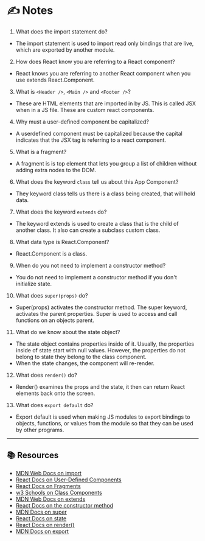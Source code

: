 # ✍️ Notes
1. What does the import statement do?
  - The import statement is used to import read only bindings that are live, which are exported by another module.

2. How does React know you are referring to a React component?
  - React knows you are referring to another React component when you use extends React.Component. 

3. What is `<Header />`, `<Main />` and `<Footer />`?
  - These are HTML elements that are imported in by JS. This is called JSX when in a JS file. These are custom react components. 

4. Why must a user-defined component be capitalized?
  - A userdefined component must be capitalized because the capital indicates that the JSX tag is referring to a react component. 

5. What is a fragment?
 - A fragment is is top element that lets you group a list of children without adding extra nodes to the DOM. 

6. What does the keyword `class` tell us about this App Component?
  - They keyword class tells us there is a class being created, that will hold data. 

7. What does the keyword `extends` do?
  - The keyword extends is used to create a class that is the child of another class. It also can create a subclass custom class. 

8. What data type is React.Component?
  - React.Component is a class. 

9. When do you not need to implement a constructor method?
  - You do not need to implement a constructor method if you don't initialize state. 

10. What does `super(props)` do?
  - Super(props) activates the constructor method. The super keyword, activates the parent properties. Super is used to access and call functions on an objects parent. 

11. What do we know about the state object?
  - The state object contains properties inside of it. Usually, the properties inside of state start with null values. However, the properties do not belong to state they belong to the class component. 
  - When the state changes, the component will re-render. 

12. What does `render()` do?
  - Render() examines the props and the state, it then can return React elements back onto the screen. 

13. What does `export default` do?
  - Export default is used when making JS modules to export bindings to objects, functions, or values from the module so that they can be used by other programs. 

---

## 📚 Resources 
- [MDN Web Docs on import](https://developer.mozilla.org/en-US/docs/Web/JavaScript/Reference/Statements/import)
- [React Docs on User-Defined Components](https://reactjs.org/docs/jsx-in-depth.html)
- [React Docs on Fragments](https://reactjs.org/docs/fragments.html)
- [w3 Schools on Class Components](https://www.w3schools.com/react/react_class.asp)
- [MDN Web Docs on extends](https://developer.mozilla.org/en-US/docs/Web/JavaScript/Reference/Classes/extends)
- [React Docs on the constructor method](https://reactjs.org/docs/react-component.html#constructor)
- [MDN Docs on super](https://developer.mozilla.org/en-US/docs/Web/JavaScript/Reference/Operators/super)
- [React Docs on state](https://reactjs.org/docs/state-and-lifecycle.html)
- [React Docs on render()](https://reactjs.org/docs/react-component.html#render)
- [MDN Docs on export](https://developer.mozilla.org/en-US/docs/web/javascript/reference/statements/export)
